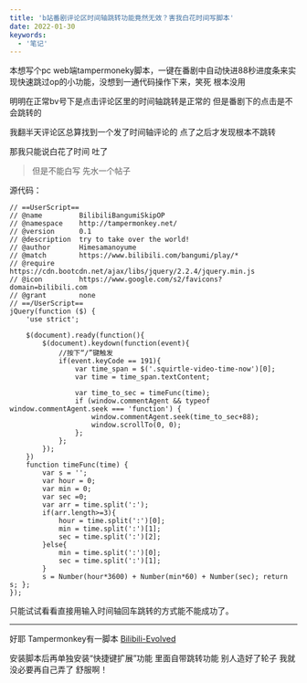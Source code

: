 ```yaml
---
title: 'b站番剧评论区时间轴跳转功能竟然无效？害我白花时间写脚本'
date: 2022-01-30
keywords:
  - '笔记'
---
```

本想写个pc web端tampermoneky脚本，一键在番剧中自动快进88秒进度条来实现快速跳过op的小功能，没想到一通代码操作下来，笑死 根本没用

<!--more-->

明明在正常bv号下是点击评论区里的时间轴跳转是正常的 但是番剧下的点击是不会跳转的 

我翻半天评论区总算找到一个发了时间轴评论的 点了之后才发现根本不跳转

那我只能说白花了时间 吐了

> 但是不能白写 先水一个帖子

源代码：
```
// ==UserScript==
// @name         BilibiliBangumiSkipOP
// @namespace    http://tampermonkey.net/
// @version      0.1
// @description  try to take over the world!
// @author       Himesamanoyume
// @match        https://www.bilibili.com/bangumi/play/*
// @require     https://cdn.bootcdn.net/ajax/libs/jquery/2.2.4/jquery.min.js
// @icon         https://www.google.com/s2/favicons?domain=bilibili.com
// @grant        none
// ==/UserScript==
jQuery(function ($) {
    'use strict';

    $(document).ready(function(){
        $(document).keydown(function(event){
            //按下“/”键触发
            if(event.keyCode == 191){
                var time_span = $('.squirtle-video-time-now')[0];
                var time = time_span.textContent;

                var time_to_sec = timeFunc(time);
                if (window.commentAgent && typeof window.commentAgent.seek === 'function') {
                    window.commentAgent.seek(time_to_sec+88);
                    window.scrollTo(0, 0);
                };
            };
        });
    })
    function timeFunc(time) {
        var s = '';
        var hour = 0;
        var min = 0;
        var sec =0;
        var arr = time.split(':');
        if(arr.length>=3){
            hour = time.split(':')[0];
            min = time.split(':')[1];
            sec = time.split(':')[2];
        }else{
            min = time.split(':')[0];
            sec = time.split(':')[1];
        }
        s = Number(hour*3600) + Number(min*60) + Number(sec); return s; };
});
```

只能试试看看直接用输入时间轴回车跳转的方式能不能成功了。

---

好耶 Tampermonkey有一脚本 <a href="https://github.com/the1812/Bilibili-Evolved" target="_blank">Bilibili-Evolved</a> 

安装脚本后再单独安装“快捷键扩展”功能 里面自带跳转功能 别人造好了轮子 我就没必要再自己弄了 舒服啊！